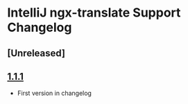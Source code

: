 <!-- Keep a Changelog guide -> https://keepachangelog.com -->

# IntelliJ ngx-translate Support Changelog

## [Unreleased]

## [1.1.1]

- First version in changelog

[1.1.1]: https://github.com/slak44/intellij-ngx-translate-support/commits
